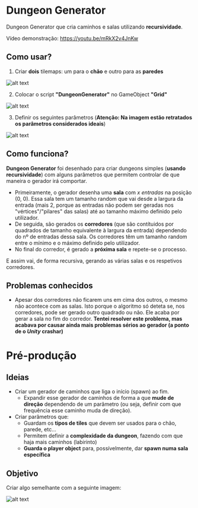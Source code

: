 # Dungeon Generator
Dungeon Generator que cria caminhos e salas utilizando **recursividade**.

Vídeo demonstração: https://youtu.be/mRkX2v4JnKw
## Como usar?
1. Criar **dois** tilemaps: um para o **chão** e outro para as **paredes**

![alt text](https://media.milanote.com/p/images/1JKaqz1o5t530F/aXU/imagem.png)

2. Colocar o script **"DungeonGenerator"** no GameObject **"Grid"**

![alt text](https://media.milanote.com/p/images/1JKaw11o5t530I/dv8/imagem.png)

3. Definir os seguintes parâmetros (**Atenção: Na imagem estão retratados os parâmetros considerados ideais**)

![alt text](https://media.milanote.com/p/images/1JKati1o5t530G/QVB/imagem.png)

## Como funciona?
**Dungeon Generator** foi desenhado para criar dungeons simples (**usando recursividade**) com alguns parâmetros que permitem controlar de que maneira o gerador irá comportar.
- Primeiramente, o gerador desenha uma **sala** com *x entradas* na posição (0, 0). Essa sala tem um tamanho random que vai desde a largura da entrada (mais 2, porque as entradas não podem ser geradas nos "vértices"/"pilares" das salas) até ao tamanho máximo definido pelo utilizador.
- De seguida, são gerados os **corredores** (que são contítuidos por quadrados de tamanho equivalente à largura da entrada) dependendo do nº de entradas dessa sala. Os corredores têm um tamanho random entre o mínimo e o máximo definido pelo utilizador.
- No final do corredor, é gerado a **próxima sala** e repete-se o processo.

E assim vai, de forma recursiva, gerando as várias salas e os respetivos corredores.

## Problemas conhecidos
- Apesar dos corredores não ficarem uns em cima dos outros, o mesmo não acontece com as salas. Isto porque o algoritmo só deteta se, nos corredores, pode ser gerado outro quadrado ou não. Ele acaba por gerar a sala no fim do corredor. **Tentei resolver este problema, mas acabava por causar ainda mais problemas sérios ao gerador (a ponto de o *Unity* crashar)**

# Pré-produção
## Ideias
- Criar um gerador de caminhos que liga o início (spawn) ao fim.
  - Expandir esse gerador de caminhos de forma a que **mude de direção** dependendo de um parâmetro (ou seja, definir com que frequência esse caminho muda de direção).
- Criar parâmetros que:
  - Guardam os **tipos de tiles** que devem ser usados para o chão, parede, etc...
  - Permitem definir a **complexidade da dungeon**, fazendo com que haja mais caminhos (labirinto)
  - **Guarda o player object** para, possívelmente, dar **spawn numa sala específica**
## Objetivo
Criar algo semelhante com a seguinte imagem:

![alt text](https://media.milanote.com/p/images/1JF6yS1p7Gd08o/5ff/imagem.png)
